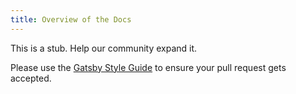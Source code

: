 ```yaml
---
title: Overview of the Docs
---
```


This is a stub. Help our community expand it.

Please use the [Gatsby Style Guide](/contributing/gatsby-style-guide/) to ensure your
pull request gets accepted.
